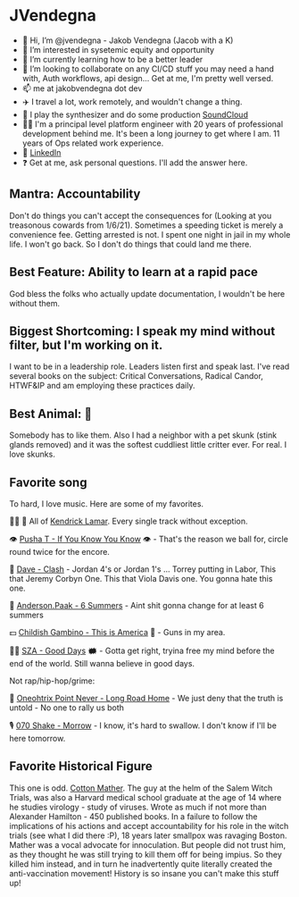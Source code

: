 # JVendegna

- 👋 Hi, I’m @jvendegna - Jakob Vendegna (Jacob with a K)
- 👀 I’m interested in sysetemic equity and opportunity
- 🌱 I’m currently learning how to be a better leader
- 💞️ I’m looking to collaborate on any CI/CD stuff you may need a hand with, Auth workflows, api design... Get at me, I'm pretty well versed.
- 📫 me at jakobvendegna dot dev
- ✈️ I travel a lot, work remotely, and wouldn't change a thing.
- 🎹 I play the synthesizer and do some production [SoundCloud](https://soundcloud.com/jakob-vendegna)
- 👨‍💻 I'm a principal level platform engineer with 20 years of professional development behind me. It's been a long journey to get where I am. 11 years of Ops related work experience.
- 👔 [LinkedIn](https://www.linkedin.com/in/jakob-vendegna/)
- ❓ Get at me, ask personal questions. I'll add the answer here.

## Mantra: Accountability

Don't do things you can't accept the consequences for (Looking at you treasonous cowards from 1/6/21). Sometimes a speeding ticket is merely a convenience fee. Getting arrested is not. I spent one night in jail in my whole life. I won't go back. So I don't do things that could land me there.

## Best Feature: Ability to learn at a rapid pace

God bless the folks who actually update documentation, I wouldn't be here without them.

## Biggest Shortcoming: I speak my mind without filter, but I'm working on it.

I want to be in a leadership role. Leaders listen first and speak last. I've read several books on the subject: Critical Conversations, Radical Candor, HTWF&IP and am employing these practices daily.

## Best Animal: 🦨

Somebody has to like them. Also I had a neighbor with a pet skunk (stink glands removed) and it was the softest cuddliest little critter ever. For real. I love skunks.

## Favorite song

To hard, I love music. Here are some of my favorites.

✊🏿 📣 All of [Kendrick Lamar](https://open.spotify.com/artist/2YZyLoL8N0Wb9xBt1NhZWg?si=YYSwF5VWQCmbbMMONZX_Lg&dl_branch=1). Every single track without exception.

👁️ [Pusha T - If You Know You Know](https://open.spotify.com/track/6bGwKHXHNLmTy6yt147FPh?si=86d35a6ed43543d8) 👁️ - That's the reason we ball for, circle round twice for the encore.

🚁 [Dave - Clash](https://open.spotify.com/track/2zxEc1GCSCxbHIXTfhraRC?si=6fa9238abe1e4b07) - Jordan 4's or Jordan 1's ... Torrey putting in Labor, This that Jeremy Corbyn One. This that Viola Davis one. You gonna hate this one.

🕺 [Anderson.Paak - 6 Summers](https://open.spotify.com/track/0lG7iyNSstVOLV6faMIHdD?si=6700e8bf8fe14a11) - Aint shit gonna change for at least 6 summers

💵 [Childish Gambino - This is America](https://open.spotify.com/track/0b9oOr2ZgvyQu88wzixux9?si=22a53e5bc1f34eb5) 🔞 - Guns in my area.

👼🏾 [SZA - Good Days](https://open.spotify.com/track/3YJJjQPAbDT7mGpX3WtQ9A?si=f4ae7d2630884759) 🗰 - Gotta get right, tryina free my mind before the end of the world. Still wanna believe in good days.

Not rap/hip-hop/grime:

📼 [Oneohtrix Point Never - Long Road Home](https://open.spotify.com/track/31Ocb5xOyTkjIyv7FdBF05?si=9e19d5a652374b1b) - We just deny that the truth is untold - No one to rally us both

🎙️ [070 Shake - Morrow](https://open.spotify.com/track/3sIoWQZbJqUKj5iELz8eTA?si=b745b3c88bdb413e) - I know, it's hard to swallow. I don't know if I'll be here tomorrow.

## Favorite Historical Figure

This one is odd. [Cotton Mather](https://en.wikipedia.org/wiki/Cotton_Mather). The guy at the helm of the Salem Witch Trials, was also a Harvard medical school graduate at the age of 14 where he studies virology - study of viruses. Wrote as much if not more than Alexander Hamilton - 450 published books. 
In a failure to follow the implications of his actions and accept accountability for his role in the witch trials (see what I did there :P), 18 years later smallpox was ravaging Boston. Mather was a vocal 
advocate for innoculation. But people did not trust him, as they thought he was still trying to kill them off for being impius. So they killed him instead, and in turn he inadvertently
quite literally created the anti-vaccination movement! History is so insane you can't make this stuff up!


